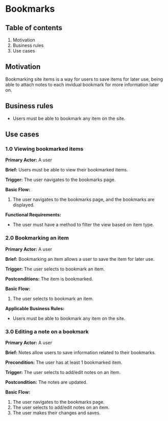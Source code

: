 # Bookmarks

## Table of contents

1. Motivation
2. Business rules
3. Use cases

## Motivation

Bookmarking site items is a way for users to save items for later use, being able to attach notes 
to each invidual bookmark for more information later on.

## Business rules

* Users must be able to bookmark any item on the site.

## Use cases

### 1.0 Viewing bookmarked items

**Primary Actor:** A user

**Brief:** Users must be able to view their bookmarked items.

**Trigger:** The user navigates to the bookmarks page.

**Basic Flow:**

1. The user navigates to the bookmarks page, and the bookmarks are displayed.

**Functional Requirements:**

* The user must have a method to filter the view based on item type.

### 2.0 Bookmarking an item

**Primary Actor:** A user

**Brief:** Bookmarking an item allows a user to save the item for later use.

**Trigger:** The user selects to bookmark an item.

**Postconditions:** The item is bookmarked.

**Basic Flow:**

1. The user selects to bookmark an item.

**Applicable Business Rules:**

* Users must be able to bookmark any item on the site.

### 3.0 Editing a note on a bookmark

**Primary Actor:** A user

**Brief:** Notes allow users to save information related to their bookmarks.

**Precondition:** The user has at least 1 bookmarked item.

**Trigger:** The user selects to add/edit notes on an item.

**Postcondition:** The notes are updated.

**Basic Flow:**

1. The user navigates to the bookmarks page.
2. The user selects to add/edit notes on an item.
3. The user makes their changes and saves.
